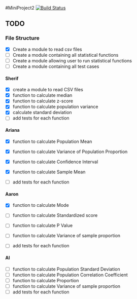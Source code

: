 #MiniProject2
[![Build Status](https://travis-ci.org/am2892/MiniProject2.svg?branch=master)](https://travis-ci.org/am2892/MiniProject2)

## TODO

### File Structure
- [x] Create a module to read csv files
- [ ] Create a module containing all statistical functions
- [ ] Create a module allowing user to run statistical functions 
- [ ] Create a module containing all test cases

#### Sherif
- [x]  create a module to read CSV files
- [x]  function to calculate median
- [x]  function to calculate z-score
- [x]  function to calculate population variance
- [x]  calculate standard deviation
- [ ]  add tests for each function

#### Ariana
- [x]  function to calculate Population Mean
- [x]  function to calculate Variance of Population Proportion
- [x]  function to calculate Confidence Interval
- [x]  function to calculate Sample Mean
- [ ]  add tests for each function


#### Aaron
- [x]  function to calculate Mode
- [ ]  function to calculate Standardized score
- [ ]  function to calculate P Value
- [ ]  function to calculate Variance of sample proportion
- [ ]  add tests for each function


#### Al
- [ ]  function to calculate Population Standard Deviation
- [ ]  function to calculate Population Correlation Coefficient
- [ ]  function to calculate Proportion
- [ ]  function to calculate Variance of sample proportion
- [ ]  add tests for each function
